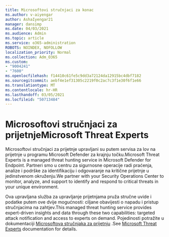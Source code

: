 ```yaml
---
title: Microsoftovi stručnjaci za konac
ms.author: v-aiyengar
author: AshaIyengar21
manager: dansimp
ms.date: 04/03/2021
ms.audience: Admin
ms.topic: article
ms.service: o365-administration
ROBOTS: NOINDEX, NOFOLLOW
localization_priority: Normal
ms.collection: Adm_O365
ms.custom:
- "9004241"
- "7600"
ms.openlocfilehash: f14410c61fe5c9dd3a72124da12915bc4dbf7182
ms.sourcegitcommit: aebf4e1ef31305c2219f0c2ac7c3f1e30f6f1e66
ms.translationtype: MT
ms.contentlocale: hr-HR
ms.lasthandoff: 03/05/2021
ms.locfileid: "50713484"
---
```

# <a name="microsoft-threat-experts"></a><span data-ttu-id="286f3-102">Microsoftovi stručnjaci za prijetnje</span><span class="sxs-lookup"><span data-stu-id="286f3-102">Microsoft Threat Experts</span></span>

<span data-ttu-id="286f3-103">Microsoftovi stručnjaci za prijetnje upravljani su putem servisa za lov na prijetnje u programu Microsoft Defender za krajnju točku.</span><span class="sxs-lookup"><span data-stu-id="286f3-103">Microsoft Threat Experts is a managed threat hunting service in Microsoft Defender for Endpoint.</span></span>  <span data-ttu-id="286f3-104">Partneri smo u centru za sigurnosne operacije radi praćenja, analize i podrške za identifikaciju i odgovaranje na kritične prijetnje u jedinstvenom okruženju.</span><span class="sxs-lookup"><span data-stu-id="286f3-104">We partner with your Security Operations Center to monitor, analyze, and support to identify and respond to critical threats in your unique environment.</span></span>

<span data-ttu-id="286f3-105">Ova upravljana služba za upravljanje prijetnjama pruža stručne uvide i podatke putem ove dvije mogućnosti: ciljane obavijesti o napadu i pristup stručnjacima na zahtjev.</span><span class="sxs-lookup"><span data-stu-id="286f3-105">This managed threat hunting service provides expert-driven insights and data through these two capabilities: targeted attack notification and access to experts on demand.</span></span> <span data-ttu-id="286f3-106">Pojedinosti potražite u dokumentaciji [Microsoftova stručnjaka za prijetnju](https://docs.microsoft.com/windows/security/threat-protection/microsoft-defender-atp/microsoft-threat-experts) .</span><span class="sxs-lookup"><span data-stu-id="286f3-106">See [Microsoft Threat Experts](https://docs.microsoft.com/windows/security/threat-protection/microsoft-defender-atp/microsoft-threat-experts) documentation for details.</span></span>
